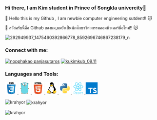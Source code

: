 ### Hi there, I am Kim student in Prince of Songkla univercity👋
🔭 Hello this is my Github , I am newbie computer engineering sutdent!! 😽 

💬 สวัสครับนี้คือ Github ของผม,ผมยังเป็นนักศึกษาวิศวกรรมคอมพิวเตอร์มือใหม่!! 😽

![292949937_1475460392866778_8592696746867238179_n](https://user-images.githubusercontent.com/124285253/216399132-bcd3c643-4ca3-40f3-a40e-a71acc01cb36.jpg)


<h3 align="left">Connect with me:</h3>
<p align="left">
<a href="https://fb.com/nopphakao panjasutaros" target="blank"><img align="center" src="https://raw.githubusercontent.com/rahuldkjain/github-profile-readme-generator/master/src/images/icons/Social/facebook.svg" alt="nopphakao panjasutaros" height="30" width="40" /></a>
<a href="https://instagram.com/kukimkub_09.11" target="blank"><img align="center" src="https://raw.githubusercontent.com/rahuldkjain/github-profile-readme-generator/master/src/images/icons/Social/instagram.svg" alt="kukimkub_09.11" height="30" width="40" /></a>
</p>

<h3 align="left">Languages and Tools:</h3>
<p align="left"> <a href="https://www.w3schools.com/css/" target="_blank" rel="noreferrer"> <img src="https://raw.githubusercontent.com/devicons/devicon/master/icons/css3/css3-original-wordmark.svg" alt="css3" width="40" height="40"/> </a> <a href="https://golang.org" target="_blank" rel="noreferrer"> <img src="https://raw.githubusercontent.com/devicons/devicon/master/icons/go/go-original.svg" alt="go" width="40" height="40"/> </a> <a href="https://www.w3.org/html/" target="_blank" rel="noreferrer"> <img src="https://raw.githubusercontent.com/devicons/devicon/master/icons/html5/html5-original-wordmark.svg" alt="html5" width="40" height="40"/> </a> <a href="https://www.linux.org/" target="_blank" rel="noreferrer"> <img src="https://raw.githubusercontent.com/devicons/devicon/master/icons/linux/linux-original.svg" alt="linux" width="40" height="40"/> </a> <a href="https://www.python.org" target="_blank" rel="noreferrer"> <img src="https://raw.githubusercontent.com/devicons/devicon/master/icons/python/python-original.svg" alt="python" width="40" height="40"/> </a> <a href="https://reactjs.org/" target="_blank" rel="noreferrer"> <img src="https://raw.githubusercontent.com/devicons/devicon/master/icons/react/react-original-wordmark.svg" alt="react" width="40" height="40"/> </a> <a href="https://www.typescriptlang.org/" target="_blank" rel="noreferrer"> <img src="https://raw.githubusercontent.com/devicons/devicon/master/icons/typescript/typescript-original.svg" alt="typescript" width="40" height="40"/> </a> </p>

<p><img align="left" src="https://github-readme-stats.vercel.app/api/top-langs?username=krahyor&show_icons=true&locale=en&layout=compact" alt="krahyor" /></p>

<p>&nbsp;<img align="center" src="https://github-readme-stats.vercel.app/api?username=krahyor&show_icons=true&locale=en" alt="krahyor" /></p>

<p><img align="center" src="https://github-readme-streak-stats.herokuapp.com/?user=krahyor&" alt="krahyor" /></p>





<!--
**krahyor/krahyor** is a ✨ _special_ ✨ repository because its `README.md` (this file) appears on your GitHub profile.

Here are some ideas to get you started:

- 🔭 I’m currently working on ...
- 🌱 I’m currently learning ...
- 👯 I’m looking to collaborate on ...
- 🤔 I’m looking for help with ...
- 💬 Ask me about ...
- 📫 How to reach me: ...
- 😄 Pronouns: ...
- ⚡ Fun fact: ...
-->
